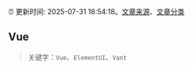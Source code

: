 :alarm_clock: 更新时间: 2025-07-31 18:54:18。[文章来源](/README.md)、[文章分类](/TAGS.md)

## Vue


> 关键字：`Vue`、`ElementUI`、`Vant`



